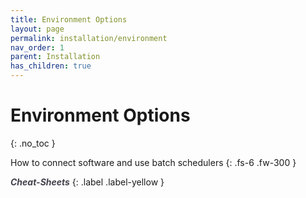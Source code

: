 ```yaml
---
title: Environment Options
layout: page
permalink: installation/environment
nav_order: 1
parent: Installation
has_children: true
---
```


# Environment Options
{: .no_toc }

How to connect software and use batch schedulers
{: .fs-6 .fw-300 }

<a href="{{ site.baseurl }}/cheat-sheets/quickstart" style="color: #44434d; text-decoration: none;"><strong><i>Cheat-Sheets</i></strong></a>
{: .label .label-yellow }
